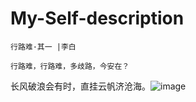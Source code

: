 # My-Self-description

	行路难·其一 |李白

	行路难，行路难，多歧路，今安在？

长风破浪会有时，直挂云帆济沧海。![image](https://github.com/user-attachments/assets/81a0ef23-a420-46d6-8961-df92045760b7)
